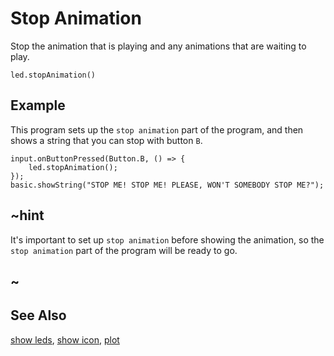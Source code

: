 # Stop Animation

Stop the animation that is playing and any animations that are waiting to
play.

```sig
led.stopAnimation()
```

## Example

This program sets up the ``stop animation`` part of the program,
and then shows a string that you can stop with button ``B``.

```blocks
input.onButtonPressed(Button.B, () => {
    led.stopAnimation();
});
basic.showString("STOP ME! STOP ME! PLEASE, WON'T SOMEBODY STOP ME?");
```

## ~hint

It's important to set up ``stop animation`` before showing the
animation, so the ``stop animation`` part of the program will be ready
to go.

## ~

## See Also

[show leds](/reference/basic/show-leds), [show icon](/reference/basic/show-icon), [plot](/reference/led/plot)
